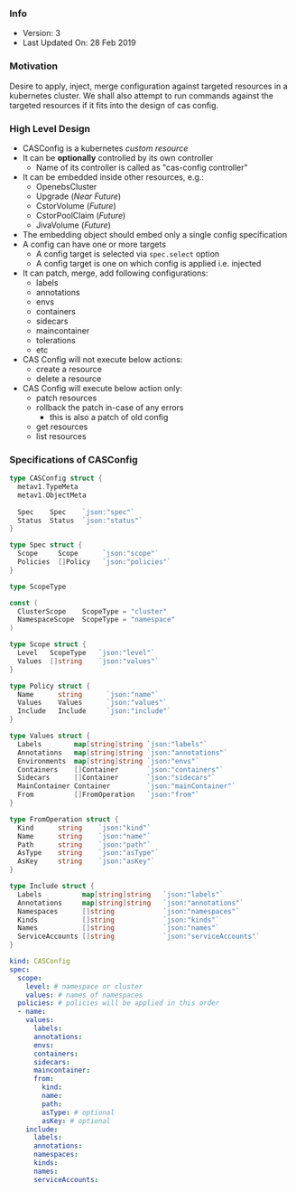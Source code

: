 ### Info
- Version: 3
- Last Updated On: 28 Feb 2019

### Motivation
Desire to apply, inject, merge configuration against targeted resources in a kubernetes cluster. We shall also attempt to run commands against the targeted resources if it fits into the design of cas config.

### High Level Design
- CASConfig is a kubernetes _custom resource_
- It can be **optionally** controlled by its own controller
  - Name of its controller is called as "cas-config controller"
- It can be embedded inside other resources, e.g.:
  - OpenebsCluster
  - Upgrade (_Near Future_)
  - CstorVolume (_Future_)
  - CstorPoolClaim (_Future_)
  - JivaVolume (_Future_)
- The embedding object should embed only a single config specification
- A config can have one or more targets
  - A config target is selected via `spec.select` option
  - A config target is one on which config is applied i.e. injected
- It can patch, merge, add following configurations:
  - labels
  - annotations
  - envs
  - containers
  - sidecars
  - maincontainer
  - tolerations
  - etc
- CAS Config will not execute below actions:
  - create a resource
  - delete a resource
- CAS Config will execute below action only:
  - patch resources
  - rollback the patch in-case of any errors
    - this is also a patch of old config
  - get resources
  - list resources

### Specifications of CASConfig
```go
type CASConfig struct {
  metav1.TypeMeta
  metav1.ObjectMeta
  
  Spec    Spec    `json:"spec"`
  Status  Status  `json:"status"`
}

type Spec struct {
  Scope     Scope      `json:"scope"`
  Policies  []Policy   `json:"policies"`
}

type ScopeType

const (
  ClusterScope    ScopeType = "cluster"
  NamespaceScope  ScopeType = "namespace"
)

type Scope struct {
  Level   ScopeType   `json:"level"`
  Values  []string    `json:"values"`
}

type Policy struct {
  Name      string      `json:"name"`
  Values    Values      `json:"values"`
  Include   Include     `json:"include"`
}

type Values struct {
  Labels        map[string]string `json:"labels"`
  Annotations   map[string]string `json:"annotations"`
  Environments  map[string]string `json:"envs"`
  Containers    []Container       `json:"containers"`
  Sidecars      []Container       `json:"sidecars"`
  MainContainer Container         `json:"mainContainer"`
  From          []FromOperation   `json:"from"`
}

type FromOperation struct {
  Kind      string    `json:"kind"`
  Name      string    `json:"name"`
  Path      string    `json:"path"`
  AsType    string    `json:"asType"`
  AsKey     string    `json:"asKey"`
}

type Include struct {
  Labels          map[string]string   `json:"labels"`
  Annotations     map[string]string   `json:"annotations"`
  Namespaces      []string            `json:"namespaces"`
  Kinds           []string            `json:"kinds"`
  Names           []string            `json:"names"`
  ServiceAccounts []string            `json:"serviceAccounts"`
}
```

```yaml
kind: CASConfig
spec:
  scope:
    level: # namespace or cluster
    values: # names of namespaces
  policies: # policies will be applied in this order
  - name:
    values:
      labels:
      annotations:
      envs:
      containers:
      sidecars:
      maincontainer:
      from:
        kind:
        name:
        path:
        asType: # optional
        asKey: # optional
    include:
      labels:
      annotations:
      namespaces:
      kinds:
      names:
      serviceAccounts:
```
